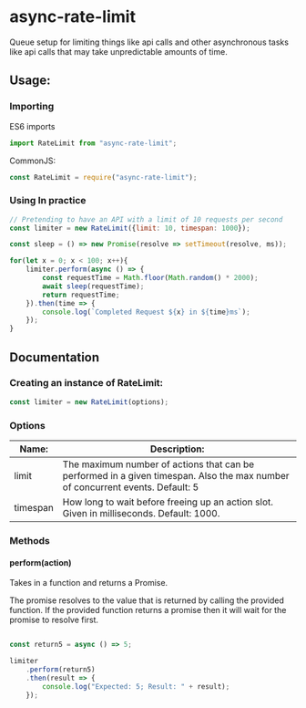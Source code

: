 # async-rate-limit

Queue setup for limiting things like api calls and other asynchronous tasks like api calls that may take unpredictable amounts of time. 

## Usage: 

### Importing 
ES6 imports
```javascript
import RateLimit from "async-rate-limit";
```

CommonJS: 
```javascript
const RateLimit = require("async-rate-limit");
```

### Using In practice
```javascript
// Pretending to have an API with a limit of 10 requests per second
const limiter = new RateLimit({limit: 10, timespan: 1000});

const sleep = () => new Promise(resolve => setTimeout(resolve, ms));

for(let x = 0; x < 100; x++){    
    limiter.perform(async () => {
        const requestTime = Math.floor(Math.random() * 2000);
        await sleep(requestTime);
        return requestTime;
    }).then(time => {
    	console.log(`Completed Request ${x} in ${time}ms`);
    });
}
```

## Documentation

### Creating an instance of RateLimit:
```javascript
const limiter = new RateLimit(options);
```
### Options
| Name:    | Description:                                                                                                                  |
|----------|-------------------------------------------------------------------------------------------------------------------------------|
| limit    | The maximum number of actions that can be performed in a given timespan. Also the max number of concurrent events. Default: 5 |
| timespan | How long to wait before freeing up an action slot. Given in milliseconds. Default: 1000.                                      |

### Methods

#### perform(action)
Takes in a function and returns a Promise. 

The promise resolves to the value that is returned by calling the provided function. If the provided function returns a promise then it will wait for the promise to resolve first.

```javascript

const return5 = async () => 5;

limiter
    .perform(return5)
    .then(result => {
        console.log("Expected: 5; Result: " + result);
    });
```